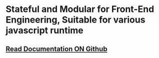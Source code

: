 # Stateful and Modular for Front-End Engineering, Suitable for various javascript runtime

## [Read Documentation ON Github](https://github.com/hiisea/elux)
